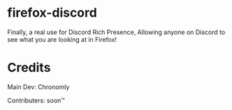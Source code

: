# firefox-discord

Finally, a real use for Discord Rich Presence, Allowing anyone on Discord to see what you are looking at in Firefox!

# Credits

Main Dev: Chronomly

Contributers: soon:tm: